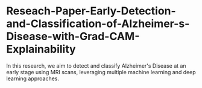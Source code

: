 # Reseach-Paper-Early-Detection-and-Classification-of-Alzheimer-s-Disease-with-Grad-CAM-Explainability
In this research, we aim to detect and classify Alzheimer's Disease at an early stage using MRI scans, leveraging multiple machine learning and deep learning approaches. 
